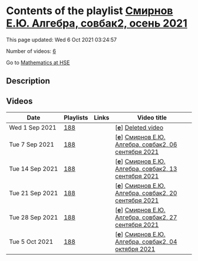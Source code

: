 # Contents of the playlist [Смирнов Е.Ю. Алгебра, совбак2, осень 2021](https://www.youtube.com/playlist?list=PLq3E5oubNNoA3bdvFD38iT9hDLM22cmY1)

This page updated: Wed 6 Oct 2021 03:24:57

Number of videos: [6](#videos)

Go to [Mathematics at HSE](../README.md)

## Description



## Videos

|Date|Playlists|Links|Video title|
|---|---|---|---|
| Wed&nbsp;1&nbsp;Sep&nbsp;2021 | [188](../playlists/188 "Смирнов Е.Ю. Алгебра, совбак2, осень 2021") |  | [[**e**](https://studio.youtube.com/video/sUYPXOPwXDw/edit "Edit")] [Deleted video](https://www.youtube.com/watch?v=sUYPXOPwXDw&list=PLq3E5oubNNoA3bdvFD38iT9hDLM22cmY1 "This video is unavailable.") |
| Tue&nbsp;7&nbsp;Sep&nbsp;2021 | [188](../playlists/188 "Смирнов Е.Ю. Алгебра, совбак2, осень 2021") |  | [[**e**](https://studio.youtube.com/video/68_YBSV0O2M/edit "Edit")] [Смирнов Е.Ю. Алгебра, совбак2, 06 сентября 2021](https://www.youtube.com/watch?v=68_YBSV0O2M&list=PLq3E5oubNNoA3bdvFD38iT9hDLM22cmY1) |
| Tue&nbsp;14&nbsp;Sep&nbsp;2021 | [188](../playlists/188 "Смирнов Е.Ю. Алгебра, совбак2, осень 2021") |  | [[**e**](https://studio.youtube.com/video/52ZPFhzfYrg/edit "Edit")] [Смирнов Е.Ю. Алгебра, совбак2, 13 сентября 2021](https://www.youtube.com/watch?v=52ZPFhzfYrg&list=PLq3E5oubNNoA3bdvFD38iT9hDLM22cmY1) |
| Tue&nbsp;21&nbsp;Sep&nbsp;2021 | [188](../playlists/188 "Смирнов Е.Ю. Алгебра, совбак2, осень 2021") |  | [[**e**](https://studio.youtube.com/video/0R8XT0qhNMc/edit "Edit")] [Смирнов Е.Ю. Алгебра, совбак2, 20 сентября 2021](https://www.youtube.com/watch?v=0R8XT0qhNMc&list=PLq3E5oubNNoA3bdvFD38iT9hDLM22cmY1) |
| Tue&nbsp;28&nbsp;Sep&nbsp;2021 | [188](../playlists/188 "Смирнов Е.Ю. Алгебра, совбак2, осень 2021") |  | [[**e**](https://studio.youtube.com/video/wfRiDYwjS0M/edit "Edit")] [Смирнов Е.Ю. Алгебра, совбак2, 27 сентября 2021](https://www.youtube.com/watch?v=wfRiDYwjS0M&list=PLq3E5oubNNoA3bdvFD38iT9hDLM22cmY1) |
| Tue&nbsp;5&nbsp;Oct&nbsp;2021 | [188](../playlists/188 "Смирнов Е.Ю. Алгебра, совбак2, осень 2021") |  | [[**e**](https://studio.youtube.com/video/EN0roshejrw/edit "Edit")] [Смирнов Е.Ю. Алгебра, совбак2, 04 октября 2021](https://www.youtube.com/watch?v=EN0roshejrw&list=PLq3E5oubNNoA3bdvFD38iT9hDLM22cmY1) |
